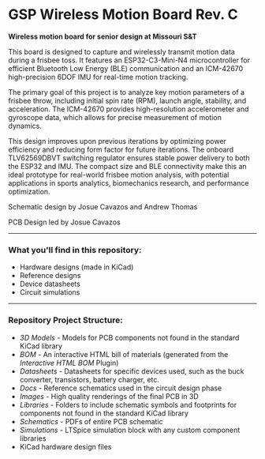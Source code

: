 # GSP Wireless Motion Board Rev. C
**Wireless motion board for senior design at Missouri S&amp;T**

This board is designed to capture and wirelessly transmit motion data during a frisbee toss. It features an ESP32-C3-Mini-N4 microcontroller for efficient Bluetooth Low Energy (BLE) communication and an ICM-42670 high-precision 6DOF IMU for real-time motion tracking.

The primary goal of this project is to analyze key motion parameters of a frisbee throw, including initial spin rate (RPM), launch angle, stability, and acceleration. The ICM-42670 provides high-resolution accelerometer and gyroscope data, which allows for precise measurement of motion dynamics.

This design improves upon previous iterations by optimizing power efficiency and reducing form factor for future iterations. The onboard TLV62569DBVT switching regulator ensures stable power delivery to both the ESP32 and IMU. The compact size and BLE connectivity make this an ideal prototype for real-world frisbee motion analysis, with potential applications in sports analytics, biomechanics research, and performance optimization.

Schematic design by Josue Cavazos and Andrew Thomas

PCB Design led by Josue Cavazos

---

### What you'll find in this repository:
- Hardware designs (made in KiCad)
- Reference designs
- Device datasheets
- Circuit simulations

---

### Repository Project Structure:
- *3D Models* - Models for PCB components not found in the standard KiCad library
- *BOM* - An interactive HTML bill of materials (generated from the *Interactive HTML BOM* Plugin)
- *Datasheets* - Datasheets for specific devices used, such as the buck converter, transistors, battery charger, etc.
- *Docs* - Reference schematics used in the circuit design phase
- *Images* - High quality renderings of the final PCB in 3D
- *Libraries* - Folders to include schematic symbols and footprints for components not found in the standard KiCad library
- *Schematics* - PDFs of entire PCB schematic
- *Simulations* - LTSpice simulation block with any custom component libraries
- KiCad hardware design files